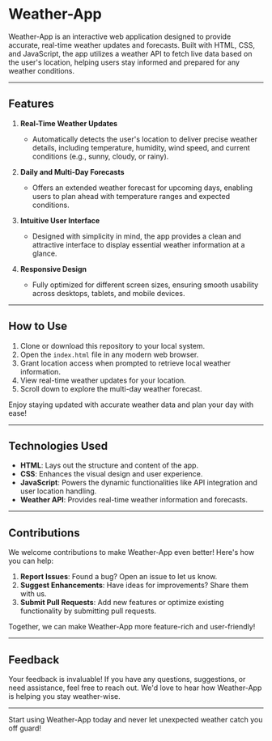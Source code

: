 # Weather-App  
Weather-App is an interactive web application designed to provide accurate, real-time weather updates and forecasts. Built with HTML, CSS, and JavaScript, the app utilizes a weather API to fetch live data based on the user's location, helping users stay informed and prepared for any weather conditions.

---

## Features  

1. **Real-Time Weather Updates**  
   - Automatically detects the user's location to deliver precise weather details, including temperature, humidity, wind speed, and current conditions (e.g., sunny, cloudy, or rainy).  

2. **Daily and Multi-Day Forecasts**  
   - Offers an extended weather forecast for upcoming days, enabling users to plan ahead with temperature ranges and expected conditions.  

3. **Intuitive User Interface**  
   - Designed with simplicity in mind, the app provides a clean and attractive interface to display essential weather information at a glance.  

4. **Responsive Design**  
   - Fully optimized for different screen sizes, ensuring smooth usability across desktops, tablets, and mobile devices.  

---

## How to Use  

1. Clone or download this repository to your local system.  
2. Open the `index.html` file in any modern web browser.  
3. Grant location access when prompted to retrieve local weather information.  
4. View real-time weather updates for your location.  
5. Scroll down to explore the multi-day weather forecast.  

Enjoy staying updated with accurate weather data and plan your day with ease!  

---

## Technologies Used  

- **HTML**: Lays out the structure and content of the app.  
- **CSS**: Enhances the visual design and user experience.  
- **JavaScript**: Powers the dynamic functionalities like API integration and user location handling.  
- **Weather API**: Provides real-time weather information and forecasts.  

---

## Contributions  

We welcome contributions to make Weather-App even better! Here's how you can help:  
1. **Report Issues**: Found a bug? Open an issue to let us know.  
2. **Suggest Enhancements**: Have ideas for improvements? Share them with us.  
3. **Submit Pull Requests**: Add new features or optimize existing functionality by submitting pull requests.  

Together, we can make Weather-App more feature-rich and user-friendly!  

---

## Feedback  

Your feedback is invaluable! If you have any questions, suggestions, or need assistance, feel free to reach out. We'd love to hear how Weather-App is helping you stay weather-wise.  

---  

Start using Weather-App today and never let unexpected weather catch you off guard!
